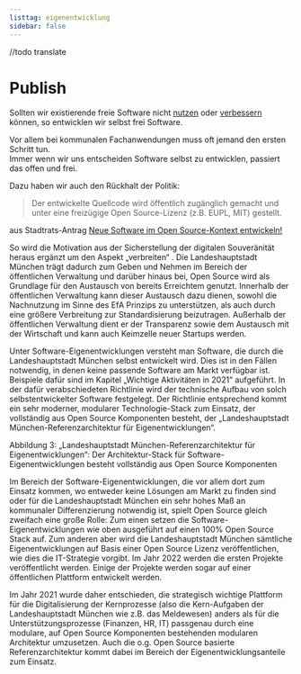```yaml
---
listtag: eigenentwicklung
sidebar: false
---
```


//todo translate

# Publish

Sollten wir existierende freie Software nicht [nutzen](./use.html) oder [verbessern](./contribute.html) können, so entwicklen wir selbst frei Software.

Vor allem bei kommunalen Fachanwendungen muss oft jemand den ersten Schritt tun.  
Immer wenn wir uns entscheiden Software selbst zu entwicklen, passiert das offen und frei. 

Dazu haben wir auch den Rückhalt der Politik:

> Der entwickelte Quellcode wird öffentlich zugänglich gemacht und unter eine freizügige Open Source-Lizenz (z.B. EUPL, MIT) gestellt.

aus Stadtrats-Antrag [Neue Software im Open Source-Kontext entwickeln!](https://risi.muenchen.de/risi/antrag/detail/6289779) 


So wird die Motivation aus der Sicherstellung der digitalen Souveränität heraus ergänzt um den Aspekt „verbreiten“ . Die Landeshauptstadt München trägt dadurch zum Geben und Nehmen im Bereich der öffentlichen Verwaltung und darüber hinaus bei, Open Source wird als Grundlage für den Austausch von bereits Erreichtem genutzt. Innerhalb der öffentlichen Verwaltung kann dieser Austausch dazu dienen, sowohl die Nachnutzung im Sinne des EfA Prinzips  zu unterstützen, als auch durch eine größere Verbreitung zur Standardisierung beizutragen. Außerhalb der öffentlichen Verwaltung dient er der Transparenz sowie dem Austausch mit der Wirtschaft und kann auch Keimzelle neuer Startups werden.

Unter Software-Eigenentwicklungen versteht man Software, die durch die Landeshauptstadt München selbst entwickelt wird. Dies ist in den Fällen notwendig, in denen keine passende Software am Markt verfügbar ist. Beispiele dafür sind im Kapitel „Wichtige Aktivitäten in 2021“ aufgeführt. In der dafür verabschiedeten Richtlinie wird der technische Aufbau von solch selbstentwickelter Software festgelegt. Der Richtlinie entsprechend kommt ein sehr moderner, modularer Technologie-Stack zum Einsatz, der vollständig aus Open Source Komponenten besteht, der „Landeshauptstadt München-Referenzarchitektur für Eigenentwicklungen“.

 
Abbildung 3: „Landeshauptstadt München-Referenzarchitektur für Eigenentwicklungen“: Der Architektur-Stack für Software-Eigenentwicklungen besteht vollständig aus Open Source Komponenten


Im Bereich der Software-Eigenentwicklungen, die vor allem dort zum Einsatz kommen, wo entweder keine Lösungen am Markt zu finden sind oder für die Landeshauptstadt München ein sehr hohes Maß an kommunaler Differenzierung notwendig ist, spielt Open Source gleich zweifach eine große Rolle: Zum einen setzen die Software-Eigenentwicklungen wie oben ausgeführt auf einen 100% Open Source Stack auf. Zum anderen aber wird die Landeshauptstadt München sämtliche Eigenentwicklungen auf Basis einer Open Source Lizenz veröffentlichen, wie dies die IT-Strategie vorgibt. Im Jahr 2022 werden die ersten Projekte veröffentlicht werden. Einige der Projekte werden sogar auf einer öffentlichen Plattform entwickelt werden.


Im Jahr 2021 wurde daher entschieden, die strategisch wichtige Plattform für die Digitalisierung der Kernprozesse (also die Kern-Aufgaben der Landeshauptstadt München wie z.B. das Meldewesen) anders als für die Unterstützungsprozesse (Finanzen, HR, IT) passgenau durch eine modulare, auf Open Source Komponenten bestehenden modularen Architektur umzusetzen. Auch die o.g. Open Source basierte Referenzarchitektur kommt dabei im Bereich der Eigenentwicklungsanteile zum Einsatz.

<TagTile 
    :tag-names="['eigenentwicklung', 'kooperation']" 
/>

